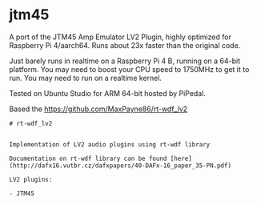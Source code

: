 # jtm45

A port of the JTM45 Amp Emulator LV2 Plugin, highly optimized for Raspberry Pi 4/aarch64. Runs about 23x faster
than the original code. 

Just barely runs in realtime on a Raspberry Pi 4 B, running on a 64-bit platform. You may need to 
boost your CPU speed to 1750MHz to get it to run. You may need to run on a realtime kernel.

Tested on Ubuntu Studio for ARM 64-bit hosted by PiPedal. 


Based the https://github.com/MaxPayne86/rt-wdf_lv2

    # rt-wdf_lv2


    Implementation of LV2 audio plugins using rt-wdf library

    Documentation on rt-wdf library can be found [here](http://dafx16.vutbr.cz/dafxpapers/40-DAFx-16_paper_35-PN.pdf)

    LV2 plugins:

    - JTM45
